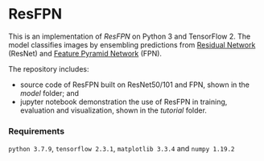 # ResFPN

This is an implementation of *ResFPN* on Python 3 and TensorFlow 2. The model classifies images by ensembling predictions from [Residual Network](https://arxiv.org/abs/1512.03385) (ResNet) and [Feature Pyramid Network](https://arxiv.org/abs/1612.03144) (FPN). 

The repository includes:
* source code of ResFPN built on ResNet50/101 and FPN, shown in the *model* folder; and
* jupyter notebook demonstration the use of ResFPN in training, evaluation and visualization, shown in the *tutorial* folder.

### Requirements
`python 3.7.9`, `tensorflow 2.3.1`, `matplotlib 3.3.4` and `numpy 1.19.2`
